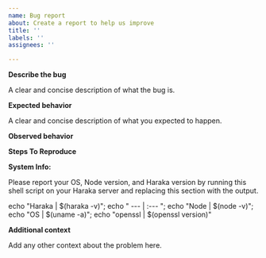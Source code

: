 ```yaml
---
name: Bug report
about: Create a report to help us improve
title: ''
labels: ''
assignees: ''

---
```


**Describe the bug**

A clear and concise description of what the bug is.

**Expected behavior**

A clear and concise description of what you expected to happen.

**Observed behavior**

**Steps To Reproduce**

**System Info:**

Please report your OS, Node version, and Haraka version by running this shell script on your Haraka server and replacing this section with the output.

echo "Haraka | $(haraka -v)"; echo " --- | :--- "; echo "Node | $(node -v)"; echo "OS | $(uname -a)"; echo "openssl | $(openssl version)"

**Additional context**

Add any other context about the problem here.
